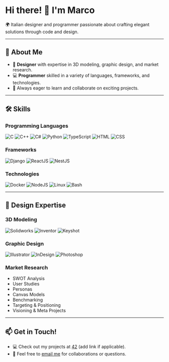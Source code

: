 # Hi there! 👋 I'm Marco  
🌍 Italian designer and programmer passionate about crafting elegant solutions through code and design.  

---

## 🚀 About Me  
- 📐 **Designer** with expertise in 3D modeling, graphic design, and market research.  
- 💻 **Programmer** skilled in a variety of languages, frameworks, and technologies.  
- 🎯 Always eager to learn and collaborate on exciting projects.  

---

## 🛠️ Skills  

### **Programming Languages**  
![C](https://img.shields.io/badge/C-Programming-green)  ![C++](https://img.shields.io/badge/C%2B%2B-Programming-green)  ![C#](https://img.shields.io/badge/C%23-Programming-green)  ![Python](https://img.shields.io/badge/Python-Programming-green)  ![TypeScript](https://img.shields.io/badge/Typescript-Programming-green)  ![HTML](https://img.shields.io/badge/HTML-Frontend-red)  ![CSS](https://img.shields.io/badge/CSS-Frontend-red)  

### **Frameworks**  
![Django](https://img.shields.io/badge/Django-Backend-green)  ![ReactJS](https://img.shields.io/badge/ReactJS-Frontend-blue)  ![NestJS](https://img.shields.io/badge/NestJS-Backend-red)  

### **Technologies**  
![Docker](https://img.shields.io/badge/Docker-Containers-blue)  ![NodeJS](https://img.shields.io/badge/NodeJS-Development-blue)  ![Linux](https://img.shields.io/badge/Linux-OS-black)  ![Bash](https://img.shields.io/badge/Bash-Scripting-black)  

---

## 🎨 Design Expertise  

### **3D Modeling**  
![Solidworks](https://img.shields.io/badge/Dassault-Solidworks-red)  ![Inventor](https://img.shields.io/badge/Autodesk-Inventor-orange)  ![Keyshot](https://img.shields.io/badge/Luxion-Keyshot-blue)  

### **Graphic Design**  
![Illustrator](https://img.shields.io/badge/Adobe-Illustrator-yellow)  ![InDesign](https://img.shields.io/badge/Adobe-Indesign-purple)  ![Photoshop](https://img.shields.io/badge/Adobe-Photoshop-blue)  

### **Market Research**  
- SWOT Analysis  
- User Studies  
- Personas  
- Canvas Models  
- Benchmarking  
- Targeting & Positioning  
- Visioning & Meta Projects  

---

## 📫 Get in Touch!  
- 💻 Check out my projects at [42](#) (add link if applicable).  
- 📧 Feel free to [email me](mailto:msebastiani93@gmail.com?subject=FromGithub) for collaborations or questions.  
